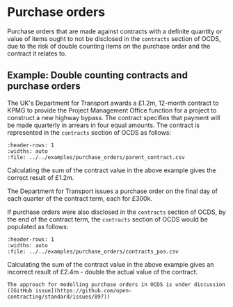 # Purchase orders

Purchase orders that are made against contracts with a definite quantity or value of items ought to not be disclosed in the `contracts` section of OCDS, due to the risk of double counting items on the purchase order and the contract it relates to.

## Example: Double counting contracts and purchase orders

The UK's Department for Transport awards a £1.2m, 12-month contract to KPMG to provide the Project Management Office function for a project to construct a new highway bypass. The contract specifies that payment will be made quarterly in arrears in four equal amounts. The contract is represented in the `contracts` section of OCDS as follows:

```{csv-table-no-translate}
:header-rows: 1
:widths: auto
:file: ../../examples/purchase_orders/parent_contract.csv
```

Calculating the sum of the contract value in the above example gives the correct result of £1.2m.

The Department for Transport issues a purchase order on the final day of each quarter of the contract term, each for £300k.

If purchase orders were also disclosed in the `contracts` section of OCDS, by the end of the contract term, the `contracts` section of OCDS would be populated as follows:

```{csv-table-no-translate}
:header-rows: 1
:widths: auto
:file: ../../examples/purchase_orders/contracts_pos.csv
```

Calculating the sum of the contract value in the above example gives an incorrect result of £2.4m - double the actual value of the contract.

```{note}
The approach for modelling purchase orders in OCDS is under discussion ([GitHub issue](https://github.com/open-contracting/standard/issues/897))
```
